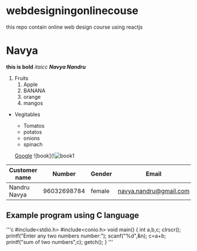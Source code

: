 # webdesigningonlinecouse
this repo contain online web design course using reactjs
# Navya
**this is bold**
*itaicc*
***Navya Nandru***

1. Fruits
    1. Apple
    2. BANANA
    3. orange
    4. mangos
 
 * Vegitables
    * Tomatos
    * potatos
    * onions
    * spinach
    
    [Google](http://www.google.com/)
    ![book](!![book1](https://user-images.githubusercontent.com/85487323/121005220-38bb4a00-c7ad-11eb-9ed9-da51fb39d553.jpg)

Customer name|Number|Gender|Email|
-------------|------|------|------
Nandru Navya|96032698784|female|navya.nandru@gmail.com
Example program using C language
--------------------------------
'''c
#include<stdio.h>
#include<conio.h>
void main()
{
int a,b,c;
clrscr();
printf("Enter any two numbers number:");
scanf("%d",&n);
c=a+b;
printf("sum of two numbers",c);
getch();
}
'''





  
